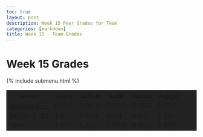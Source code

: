```yaml
---
toc: true
layout: post
description: Week 15 Peer Grades for Team
categories: [markdown]
title: Week 15 - Team Grades
---
```

# Week 15 Grades

{% include submenu.html %}

<style>
    .tableeee {
        background-color: rgba(34,34,34,255);
    }
</style>

<table class="tableeee">
    <tr>
        <th>Lesson</th>
        <th>Aiden</th>
        <th>Jeffrey</th>
        <th>Luke</th>
        <th>James</th>
        <th>Jagger</th>
    </tr>
    <tr>
        <td><a href="https://samitpoojary.github.io/FASTPAGES/collegeboard/project/2022/12/02/grading-students.html">Sections 5-7</a></td>
        <td>0.95/1</td>
        <td>0.95/1</td>
        <td>0.85/1</td>
        <td>0.35/1</td>
        <td>0.95/1</td>
    </tr>
    <tr>
        <td><a href="https://docs.google.com/document/d/1d9sziRVrooF21O15upa3sisveOPGUUIW6yE7x0l64no/edit">Section 8-10</a></td>
        <td>1/1</td>
        <td>0.75/1</td>
        <td>0.7/1</td>
        <td>0.5/1</td>
        <td>0.9/1</td>
    </tr>
    <tr>
        <td>Total</td>
        <td>1.95/2</td>
        <td>1.7/2</td>
        <td>1.55/2</td>
        <td>0.85/2</td>
        <td>1.85/2</td>
    </tr>
</table>